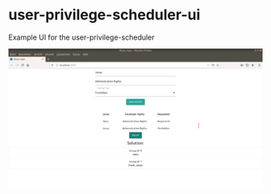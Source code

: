 # user-privilege-scheduler-ui
Example UI for the user-privilege-scheduler

![Macroarchitektur](example-ui.png)
